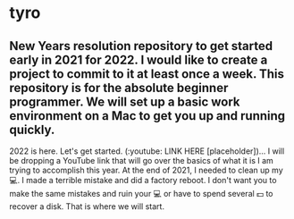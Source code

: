 # tyro
New Years resolution repository to get started early in 2021 for 2022. I would like to create a project to commit to it at least once a week. This repository is for the absolute beginner programmer. We will set up a basic work environment on a Mac to get you up and running quickly. 
---
2022 is here. Let's get started. (:youtube: LINK HERE [placeholder])... I will be dropping a YouTube link that will go over the basics of what it is I am trying to accomplish this year. 
    At the end of 2021, I needed to clean up my :computer:. I made a terrible mistake and did a factory reboot. I don't want you to make the same mistakes and ruin your :computer: or have to spend several :dollar: to recover a disk. That is where we will start.